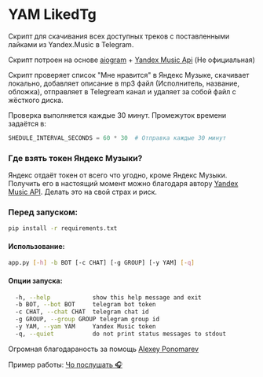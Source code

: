 # YAM LikedTg

Скрипт для скачивания всех доступных треков с поставленными лайками из Yandex.Music в Telegram.

Скрипт потроен на основе [aiogram](https://github.com/aiogram/aiogram "aiogram") + [Yandex Music Api](https://github.com/MarshalX/yandex-music-api "Yandex Music Api") (Не официальная)

Скрипт проверяет список "Мне нравится" в Яндекс Музыке, скачивает локально, добавляет описание в mp3 файл (Исполнитель, название, обложка), отправляет в Telegream канал и удаляет за собой файл с жёсткого диска.

Проверка выполняется каждые 30 минут. Промежуток времени задаётся в:
```python
SHEDULE_INTERVAL_SECONDS = 60 * 30  # Отправка каждые 30 минут
```
### Где взять токен Яндекс Музыки?
Яндекс отдаёт токен от всего что угодно, кроме Яндекс Музыки. Получить его в настоящий момент можно благодаря автору [Yandex Music API](https://github.com/MarshalX/yandex-music-api "Yandex Music API"). 
Делать это на свой страх и риск.


### Перед запуском:
```bash
pip install -r requirements.txt
```

#### Использование: 
```bash
app.py [-h] -b BOT [-c CHAT] [-g GROUP] [-y YAM] [-q]
```


#### Опции запуска:

```bash
  -h, --help            show this help message and exit
  -b BOT, --bot BOT     telegram bot token
  -c CHAT, --chat CHAT  telegram chat id
  -g GROUP, --group GROUP telegram group id
  -y YAM, --yam YAM     Yandex Music token
  -q, --quiet           do not print status messages to stdout
```
Огромная благодараность за помощь [Alexey Ponomarev](https://github.com/real-mielofon "Alexey Ponomarev")

Пример работы: [Чо послушать 🎧](https://t.me/music4o "Чо послушать 🎧")
